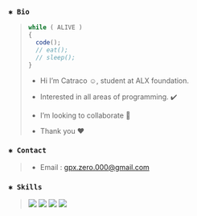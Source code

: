 ### `✱ Bio`
> ```javascript
> while ( ALIVE )
> {
>   code();
>   // eat();
>   // sleep();
> }
> ```
> - Hi I’m Catraco ☺, student at ALX foundation.
> 
> - Interested in all areas of programming. ✔️
> 
> - I’m looking to collaborate 💞️
>
> - Thank you ❤️️
> 
### `✱ Contact`
> - Email : gpx.zero.000@gmail.com
### `✱ Skills`
> <p>
> <img src="https://img.icons8.com/fluency/50/null/c-programming.png"/>
> <img src="https://img.icons8.com/fluency/50/null/c-plus-plus-logo.png"/>
> <img src="https://img.icons8.com/color/50/null/python--v1.png"/>
> <img src="https://img.icons8.com/color/50/null/javascript--v1.png"/>
